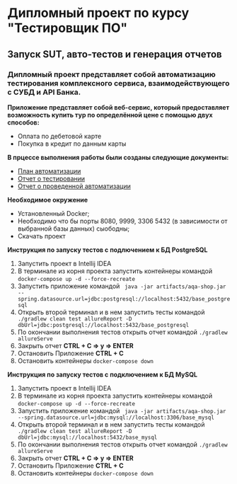 # Дипломный проект по курсу "Тестировщик ПО"

## Запуск SUT, авто-тестов и генерация отчетов

### Дипломный проект представляет собой автоматизацию тестирования комплексного сервиса, взаимодействующего с СУБД и API Банка.

**Приложение представляет собой веб-сервис, который предоставляет возможность купить тур по определённой цене с помощью двух способов:**
- Оплата по дебетовой карте
- Покупка в кредит по данным карты

**В прцессе выполнения работы были созданы следующие документы:**
- [План автоматизации](docs/Plan.md)
- [Отчет о тестировании](docs/Report.md)
- [Отчет о проведенной автоматизации](docs/Summary.md)

**Необходимое окружение**
- Установленный Docker;
- Необходимо что бы порты 8080, 9999, 3306 5432 (в зависимости от выбранной базы данных) сыободны;
- Скачать проект

**Инструкция по запуску тестов с подлючением к БД PostgreSQL**

1. Запустить проект в Intellij IDEA
2. В терминале из корня проекта запустить контейнеры командой `docker-compose up -d --force-recreate`
3. Запустить приложение командой ` java -jar artifacts/aqa-shop.jar --spring.datasource.url=jdbc:postgresql://localhost:5432/base_postgresql`
4. Открыть второй терминал и в нем запустить тесты командой ` ./gradlew clean test allureReport -D dbUrl=jdbc:postgresql://localhost:5432/base_postgresql`
5. По окончании выполнения тестов открыть отчет командой `./gradlew allureServe`
6. Закрыть отчет **CTRL + C => y => ENTER**
7. Остановить Приложение **CTRL + C**
8. Остановить контейнеры `docker-compose down`

**Инструкция по запуску тестов  с подключением к БД MySQL**

1. Запустить проект в Intellij IDEA
2. В терминале из корня проекта запустить контейнеры командой `docker-compose up -d --force-recreate`
3. Запустить приложение командой ` java -jar artifacts/aqa-shop.jar --spring.datasource.url=jdbc:mysql://localhost:3306/base_mysql`
4. Открыть второй терминал и в нем запустить тесты командой ` ./gradlew clean test allureReport -D dbUrl=jdbc:mysql://localhost:5432/base_mysql`
5. По окончании выполнения тестов открыть отчет командой `./gradlew allureServe`
6. Закрыть отчет **CTRL + C => y => ENTER**
7. Остановить Приложение **CTRL + C**
8. Остановить контейнеры `docker-compose down`




